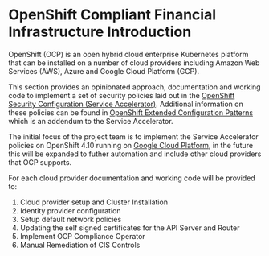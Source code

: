 # OpenShift Compliant Financial Infrastructure Introduction

OpenShift (OCP) is an open hybrid cloud enterprise Kubernetes platform that can be installed on a number of cloud providers including Amazon Web Services (AWS), Azure and Google Cloud Platform (GCP).

This section provides an opinionated approach, documentation and working code to implement a set of security policies laid out in the [OpenShift Security Configuration (Service Accelerator)](accelerators/kubernetes/ocp/sat_rh_ocp.adoc).
Additional information on these policies can be found in [OpenShift Extended Configuration Patterns](accelerators/kubernetes/ocp/expanded-sec-details.adoc) which is an addendum to the Service Accelerator.

The initial focus of the project team is to implement the Service Accelerator policies on OpenShift 4.10 running on [Google Cloud Platform](accelerators/kubernetes/ocp/gcp), in the future this will be expanded to futher automation and include other cloud providers that OCP supports. 

For each cloud provider documentation and working code will be provided to:

1. Cloud provider setup and Cluster Installation
2. Identity provider configuration
3. Setup default network policies
4. Updating the self signed certificates for the API Server and Router
5. Implement OCP Compliance Operator
6. Manual Remediation of CIS Controls

